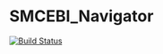 # SMCEBI_Navigator

[![Build Status](https://dev.azure.com/ikarmus/SMCEBI%20Navigator/_apis/build/status%2FAndroid%20Release?branchName=PointClass_approach)](https://dev.azure.com/ikarmus/SMCEBI%20Navigator/_build/latest?definitionId=5&branchName=PointClass_approach)
